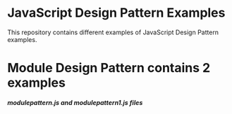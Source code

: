 # JavaScript Design Pattern Examples

This repository contains different examples of JavaScript Design Pattern examples.

# Module Design Pattern contains 2 examples
<h5> modulepattern.js and modulepattern1.js files </h5>